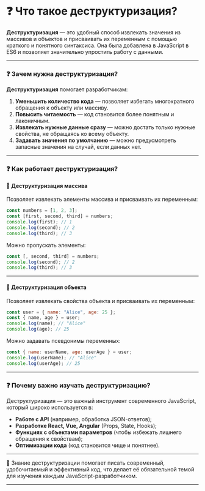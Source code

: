 # ❓ Что такое деструктуризация?
**Деструктуризация** — это удобный способ извлекать значения из массивов и объектов и присваивать их переменным с помощью краткого и понятного синтаксиса. Она была добавлена в JavaScript в ES6 и позволяет значительно упростить работу с данными.

---

### ❓ Зачем нужна деструктуризация?
**Деструктуризация** помогает разработчикам:

1. **Уменьшить количество кода** — позволяет избегать многократного обращения к объекту или массиву.
2. **Повысить читаемость** — код становится более понятным и лаконичным.
3. **Извлекать нужные данные сразу** — можно достать только нужные свойства, не обращаясь ко всему объекту.
4. **Задавать значения по умолчанию** — можно предусмотреть запасные значения на случай, если данных нет.

---

### ❓ Как работает деструктуризация?

#### 🔹 Деструктуризация массива
Позволяет извлекать элементы массива и присваивать их переменным:
```javascript
const numbers = [1, 2, 3];
const [first, second, third] = numbers;
console.log(first); // 1
console.log(second); // 2
console.log(third); // 3
```
Можно пропускать элементы:
```javascript
const [, second, third] = numbers;
console.log(second); // 2
console.log(third); // 3
```
---

#### 🔹 Деструктуризация объекта
Позволяет извлекать свойства объекта и присваивать их переменным:
```javascript
const user = { name: "Alice", age: 25 };
const { name, age } = user;
console.log(name); // "Alice"
console.log(age); // 25
```

Можно задавать псевдонимы переменных:
```javascript
const { name: userName, age: userAge } = user;
console.log(userName); // "Alice"
console.log(userAge); // 25
```

---

### ❓ Почему важно изучать деструктуризацию?
Деструктуризация — это важный инструмент современного JavaScript, который широко используется в:
- **Работе с API** (например, обработка JSON-ответов);
- **Разработке React, Vue, Angular** (Props, State, Hooks);
- **Функциях с объектами параметров** (чтобы избежать лишнего обращения к свойствам);
- **Оптимизации кода** (код становится чище и понятнее).

---

🎉 Знание деструктуризации помогает писать современный, удобочитаемый и эффективный код, что делает её обязательной темой для изучения каждым JavaScript-разработчиком.

---